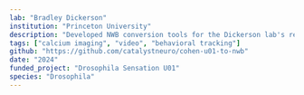 ```yaml
---
lab: "Bradley Dickerson"
institution: "Princeton University"
description: "Developed NWB conversion tools for the Dickerson lab's research on Drosophila sensory processing. The pipeline standardizes two-photon imaging data from ThorLabs microscopes, neck muscle imaging, and high-speed video recordings. These tools integrate synchronization data from ThorSync to align neural and behavioral measurements, facilitating comprehensive analysis of sensory-motor transformations."
tags: ["calcium imaging", "video", "behavioral tracking"]
github: "https://github.com/catalystneuro/cohen-u01-to-nwb"
date: "2024"
funded_project: "Drosophila Sensation U01"
species: "Drosophila"
---
```

